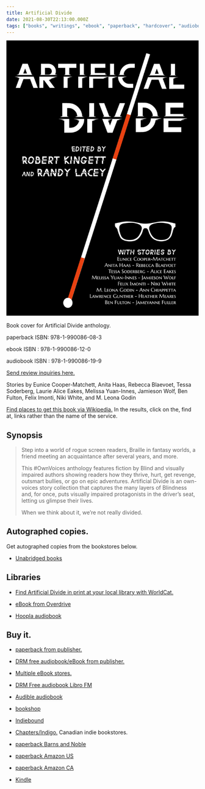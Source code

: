 ```yaml
---
title: Artificial Divide
date: 2021-08-30T22:13:00.000Z
tags: ["books", "writings", "ebook", "paperback", "hardcover", "audiobook", "fiction", "anthologies"]
---
```


[![Black background with white text at the top reads Artificial Divide. The white text has been cut through the middle going left to right. In the word, divide, the, I, is a white cane that starts at the bottom and goes all the way to the top.](/img/artificial-divide-cover.jpeg)](/img/artificial-divide-cover.jpeg)

Book cover for Artificial Divide anthology.

paperback ISBN: 978-1-990086-08-3

ebook ISBN : 978-1-990086-12-0

audiobook ISBN : 978-1-990086-19-9

[Send review inquiries here.](https://pressesrenaissancepress.ca/who-weare/contact-us/)

Stories by Eunice Cooper-Matchett, Anita Haas, Rebecca Blaevoet, Tessa Soderberg, Laurie Alice Eakes, Melissa Yuan-Innes, Jamieson Wolf, Ben Fulton, Felix Imonti, Niki White, and M. Leona Godin

[Find places to get this book via Wikipedia.](https://en.wikipedia.org/wiki/Special:BookSources?isbn=9781990086083) In the results, click on the, find at, links rather than the name of the service.

## Synopsis

> Step into a world of rogue screen readers, Braille in fantasy worlds, a friend meeting an acquaintance after several years, and more.
>
> This #OwnVoices anthology features fiction by Blind and visually impaired authors showing readers how they thrive, hurt, get revenge, outsmart bullies, or go on epic adventures. Artificial Divide is an own-voices story collection that captures the many layers of Blindness and, for once, puts visually impaired protagonists in the driver’s seat, letting us glimpse their lives.
>
> When we think about it, we’re not really divided.

## Autographed copies.

Get autographed copies from the bookstores below.

- [Unabridged books](https://www.unabridgedbookstore.com/book/9781990086083)

## Libraries

- [Find Artificial Divide in print at your local library with WorldCat.](https://www.worldcat.org/search?q=au=%22Kingett%2C%20Robert%22)

- [eBook from Overdrive](https://www.overdrive.com/media/6368912/artificial-divide)

- [Hoopla audiobook](https://www.hoopladigital.com/artist/11645750187)

## Buy it.

- [paperback from publisher.](https://renaissance-107765.square.site/product/artificial-divide/203?cs=true&cst=custom)

- [DRM free audiobook/eBook from publisher.](https://renaissance-107765.square.site/product/artificial-divide/204?cp=true&sa=false&sbp=false&q=false&category_id=3)

- [Multiple eBook stores.](https://books2read.com/u/b5v0pk)

- [DRM Free audiobook Libro FM](https://libro.fm/audiobooks/9781990086199-artificial-divide)

- [Audible audiobook](https://www.audible.com/pd/Artificial-Divide-audiobook/B09NZYFNXJ?qid=1640176328&sr=1-1&ref=a_search_c3_lProduct_1_1&pf_rd_p=83218cca-c308-412f-bfcf-90198b687a2f&pf_rd_r=X2EEXTN2MZNP6NA78AVA)

- [bookshop](https://bookshop.org/a/77/9781990086083)

- [Indiebound](https://www.indiebound.org/buy-local/9781990086083)

- [Chapters/Indigo.](https://www.chapters.indigo.ca/en-ca/books/artificial-divide/9781990086083-item.html?ikwid=artificial+divide&ikwsec=Home&ikwidx=0#algoliaQueryId=c2d4f1cd71e75d56b22e6e15054cd834) Canadian indie bookstores.

- [paperback Barns and Noble](https://www.barnesandnoble.com/w/artificial-divide-robert-kingett/1139582090?ean=9781990086083)

- [paperback Amazon US](https://www.amazon.com/Artificial-Divide-Robert-Kingett/dp/199008608X/ref=tmm_pap_swatch_0?_encoding=UTF8&qid=1629763770&sr=8-1)

- [paperback Amazon CA](https://www.amazon.ca/Artificial-Divide-Randy-Lacey/dp/199008608X/ref=sr_1_4?dchild=1&keywords=artificial+divide&qid=1629763945&sr=8-4)

- [Kindle](https://www.amazon.com/Artificial-Divide-Randy-Lacey-ebook/dp/B095X6CL95/ref=sr_1_1?dchild=1&keywords=B095X6CL95&qid=1622336109&sr=8-1)
